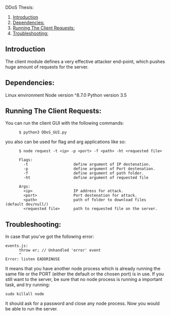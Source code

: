 DDoS Thesis:  
1. [Introduction](#introduction)  
2. [Dependencies:](#dependencies)  
3. [Running The Client Requests:](#running-the-client-requests)
4. [Troubleshooting:](#troubleshooting)

## Introduction
The client module defines a very effective attacker end-point, which pushes huge amount of requests for the server.

## Dependencies:  
Linux environment 
Node version ^8.7.0
Python version 3.5

## Running The Client Requests:
You can run the client GUI with the following commands:

```
      $ python3 DDoS_GUI.py
```

you also can be used for flag and arg applications like so:

```
      $ node request -t <ip> -p <port> -f <path> -ht <requested file>
      
      Flags:
        -t                    define argument of IP destenation.
        -p                    define argument of Port destenation.
        -f                    define argument of path folder.
        -ht                   define argument of requested file

      Args:
        <ip>                  IP address for attack.
        <port>                Port destenation for attack.
        <path>                path of folder to download files (default dev/null/)
        <requested file>      path to requested file on the server.
```

## Troubleshooting:
In case that you've got the following error:
```
events.js:
      throw er; // Unhandled 'error' event
      ^
Error: listen EADDRINUSE
```
It means that you have another node process which is already running the same file or the PORT (either the default or the chosen port) is in use. If you still want to the server, be sure that no node process is running a important task, and try running:
```
sudo killall node
```
It should ask for a password and close any node process. Now you would be able to run the server.
